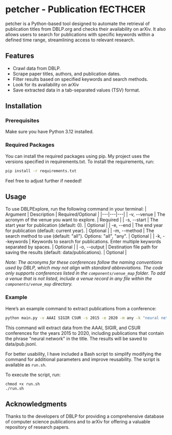 # petcher - Publication fECTHCER #

petcher is a Python-based tool designed to automate the retrieval of publication titles from DBLP.org and checks their availability on arXiv. It also allows users to search for publications with specific keywords within a defined time range, streamlining access to relevant research.

## Features

- Crawl data from DBLP.
- Scrape paper titles, authors, and publication dates.
- Filter results based on specified keywords and search methods.
- Look for its availability on arXiv
- Save extracted data in a tab-separated values (TSV) format.

## Installation

### Prerequisites

Make sure you have Python 3.12 installed. 

### Required Packages

You can install the required packages using pip. My project uses the versions specified in requirements.txt. To install the requirements, run:
```bash
pip install -r requirements.txt
```
Feel free to adjust further if needed!

## Usage
To use DBLPExplore, run the following command in your terminal:
| Argument | Description | Required/Optional |
|---|---|---|
| -v, --venue | The acronym of the venue you want to explore. | Required |
| -s, --start | The start year for publication (default: 0). | Optional |
| -e, --end | The end year for publication (default: current year). | Optional |
| -m, --method | The search method to use (default: "all"). Options: "all", "any". | Optional |
| -k, --keywords | Keywords to search for publications. Enter multiple keywords separated by spaces. | Optional |
| -o, --output | Destination file path for saving the results (default: data/publications). | Optional |

*Note: The acronyms for these conferences follow the naming conventions used by DBLP, which may not align with standard abbreviations. The code only supports conferences listed in the `components/venue_map` folder. To add a venue that is not listed, include a venue record in any file within the `components/venue_map` directory.*

### Example
Here’s an example command to extract publications from a conference:
```bash
python main.py -v AAAI SIGIR CSUR -s 2015 -e 2020 -m any -k "neural network" -o "data/pub.jsonl"
```

This command will extract data from the AAAI, SIGIR, and CSUR conferences for the years 2015 to 2020, including publications that contain the phrase "neural network" in the title. The results will be saved to data/pub.jsonl.

For better usability, I have included a Bash script to simplify modifying the command for additional parameters and improve reusability. The script is available as `run.sh`.

To execute the script, run:
```
chmod +x run.sh
./run.sh
```

## Acknowledgments

Thanks to the developers of DBLP for providing a comprehensive database of computer science publications and to arXiv for offering a valuable repository of research papers.


